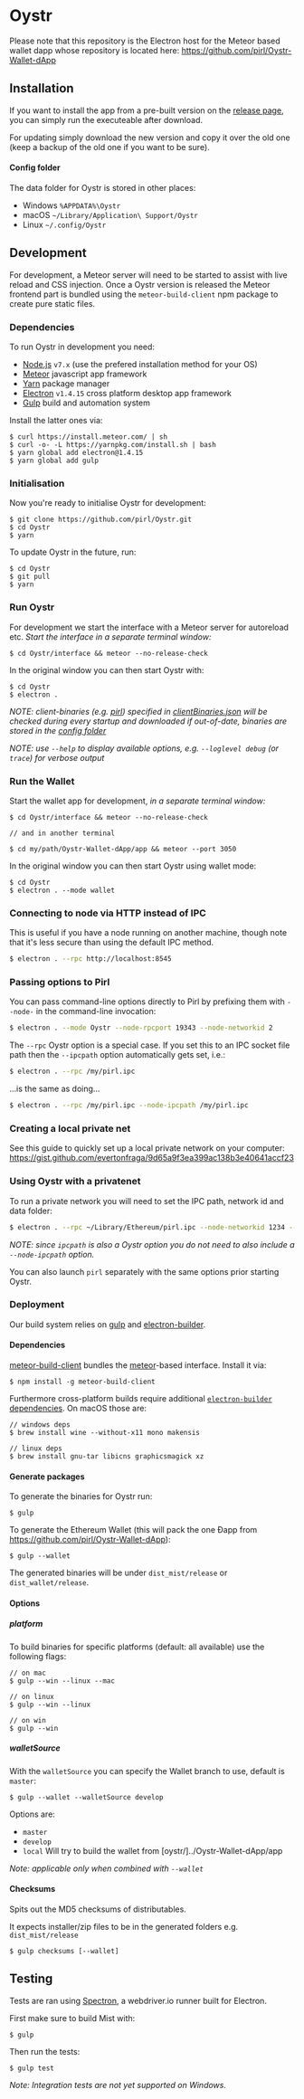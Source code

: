 # Oystr

Please note that this repository is the Electron host for the Meteor based wallet dapp whose repository is located here: https://github.com/pirl/Oystr-Wallet-dApp

## Installation

If you want to install the app from a pre-built version on the [release page](https://github.com/pirl/oystr/releases),
you can simply run the executeable after download.

For updating simply download the new version and copy it over the old one (keep a backup of the old one if you want to be sure).

#### Config folder
The data folder for Oystr is stored in other places:

- Windows `%APPDATA%\Oystr`
- macOS `~/Library/Application\ Support/Oystr`
- Linux `~/.config/Oystr`


## Development

For development, a Meteor server will need to be started to assist with live reload and CSS injection.
Once a Oystr version is released the Meteor frontend part is bundled using the `meteor-build-client` npm package to create pure static files.

### Dependencies

To run Oystr in development you need:

- [Node.js](https://nodejs.org) `v7.x` (use the prefered installation method for your OS)
- [Meteor](https://www.meteor.com/install) javascript app framework
- [Yarn](https://yarnpkg.com/) package manager
- [Electron](http://electron.atom.io/) `v1.4.15` cross platform desktop app framework
- [Gulp](http://gulpjs.com/) build and automation system

Install the latter ones via:

    $ curl https://install.meteor.com/ | sh
    $ curl -o- -L https://yarnpkg.com/install.sh | bash
    $ yarn global add electron@1.4.15
    $ yarn global add gulp

### Initialisation

Now you're ready to initialise Oystr for development:

    $ git clone https://github.com/pirl/Oystr.git
    $ cd Oystr
    $ yarn

To update Oystr in the future, run:

    $ cd Oystr
    $ git pull
    $ yarn

### Run Oystr

For development we start the interface with a Meteor server for autoreload etc.
*Start the interface in a separate terminal window:*

    $ cd Oystr/interface && meteor --no-release-check

In the original window you can then start Oystr with:

    $ cd Oystr
    $ electron .

*NOTE: client-binaries (e.g. [pirl](https://github.com/pirl/pirl)) specified in [clientBinaries.json](https://github.com/pirl/Oystr/blob/master/clientBinaries.json) will be checked during every startup and downloaded if out-of-date, binaries are stored in the [config folder](#config-folder)*

*NOTE: use `--help` to display available options, e.g. `--loglevel debug` (or `trace`) for verbose output*

### Run the Wallet

Start the wallet app for development, *in a separate terminal window:*

    $ cd Oystr/interface && meteor --no-release-check

    // and in another terminal

    $ cd my/path/Oystr-Wallet-dApp/app && meteor --port 3050

In the original window you can then start Oystr using wallet mode:

    $ cd Oystr
    $ electron . --mode wallet


### Connecting to node via HTTP instead of IPC

This is useful if you have a node running on another machine, though note that
it's less secure than using the default IPC method.

```bash
$ electron . --rpc http://localhost:8545
```


### Passing options to Pirl

You can pass command-line options directly to Pirl by prefixing them with `--node-` in
the command-line invocation:

```bash
$ electron . --mode Oystr --node-rpcport 19343 --node-networkid 2
```

The `--rpc` Oystr option is a special case. If you set this to an IPC socket file
path then the `--ipcpath` option automatically gets set, i.e.:

```bash
$ electron . --rpc /my/pirl.ipc
```

...is the same as doing...


```bash
$ electron . --rpc /my/pirl.ipc --node-ipcpath /my/pirl.ipc
```

### Creating a local private net

See this guide to quickly set up a local private network on your computer:
https://gist.github.com/evertonfraga/9d65a9f3ea399ac138b3e40641accf23


### Using Oystr with a privatenet

To run a private network you will need to set the IPC path, network id and data
folder:

```bash
$ electron . --rpc ~/Library/Ethereum/pirl.ipc --node-networkid 1234 --node-datadir ~/Library/Pirl/privatenet
```

_NOTE: since `ipcpath` is also a Oystr option you do not need to also include a
`--node-ipcpath` option._

You can also launch `pirl` separately with the same options prior starting
Oystr.


### Deployment

Our build system relies on [gulp](http://gulpjs.com/) and [electron-builder](https://github.com/electron-userland/electron-builder/).

#### Dependencies

[meteor-build-client](https://github.com/frozeman/meteor-build-client) bundles the [meteor](https://www.meteor.com/)-based interface. Install it via:

    $ npm install -g meteor-build-client

Furthermore cross-platform builds require additional [`electron-builder` dependencies](https://github.com/electron-userland/electron-builder/wiki/Multi-Platform-Build#linux). On macOS those are:

    // windows deps
    $ brew install wine --without-x11 mono makensis

    // linux deps
    $ brew install gnu-tar libicns graphicsmagick xz

#### Generate packages

To generate the binaries for Oystr run:

    $ gulp

To generate the Ethereum Wallet (this will pack the one Ðapp from https://github.com/pirl/Oystr-Wallet-dApp):

    $ gulp --wallet

The generated binaries will be under `dist_mist/release` or `dist_wallet/release`.


#### Options

##### platform

To build binaries for specific platforms (default: all available) use the following flags:

    // on mac
    $ gulp --win --linux --mac

    // on linux
    $ gulp --win --linux

    // on win
    $ gulp --win

##### walletSource

With the `walletSource` you can specify the Wallet branch to use, default is `master`:

    $ gulp --wallet --walletSource develop


Options are:

- `master`
- `develop`
- `local` Will try to build the wallet from [oystr/]../Oystr-Wallet-dApp/app

*Note: applicable only when combined with `--wallet`*

#### Checksums

Spits out the MD5 checksums of distributables.

It expects installer/zip files to be in the generated folders e.g. `dist_mist/release`

    $ gulp checksums [--wallet]


## Testing

Tests are ran using [Spectron](https://github.com/electron/spectron/), a webdriver.io runner built for Electron. 

First make sure to build Mist with:

    $ gulp

Then run the tests:

    $ gulp test

*Note: Integration tests are not yet supported on Windows.*
